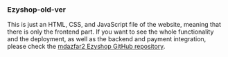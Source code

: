 ### Ezyshop-old-ver

This is just an HTML, CSS, and JavaScript file of the website, meaning that there is only the frontend part. If you want to see the whole functionality and the deployment, as well as the backend and payment integration, please check the [mdazfar2 Ezyshop GitHub repository](https://github.com/mdazfar2/Ezyshop).
